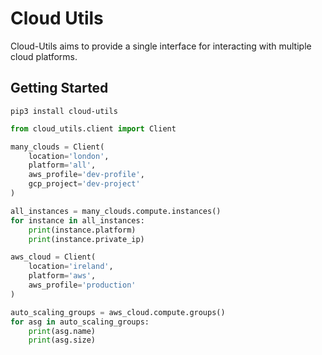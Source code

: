 # Cloud Utils

Cloud-Utils aims to provide a single interface for interacting with multiple cloud platforms.

## Getting Started

```commandline
pip3 install cloud-utils
```

```python
from cloud_utils.client import Client

many_clouds = Client(
    location='london',
    platform='all',
    aws_profile='dev-profile',
    gcp_project='dev-project'
)

all_instances = many_clouds.compute.instances()
for instance in all_instances:
    print(instance.platform)
    print(instance.private_ip)

aws_cloud = Client(
    location='ireland',
    platform='aws',
    aws_profile='production'
)

auto_scaling_groups = aws_cloud.compute.groups()
for asg in auto_scaling_groups:
    print(asg.name)
    print(asg.size)
```



